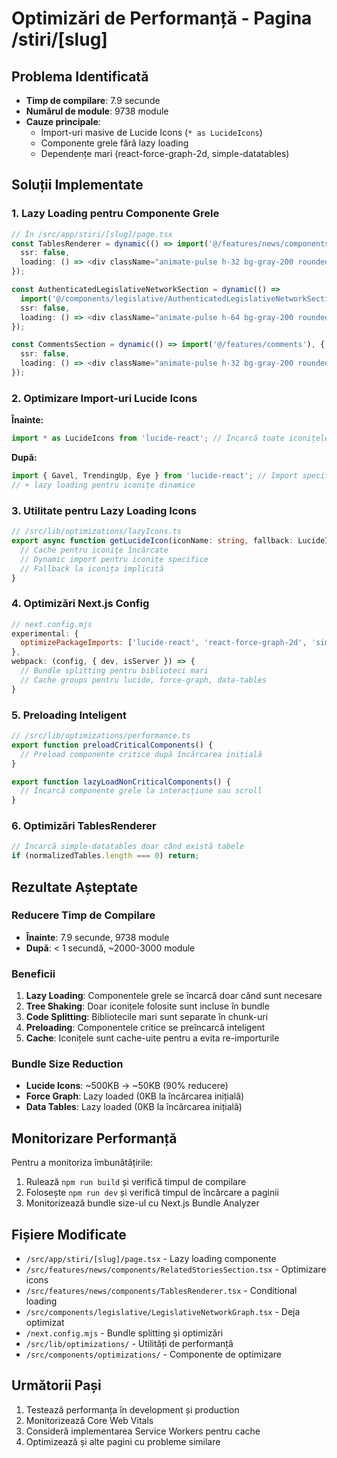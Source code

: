 # Optimizări de Performanță - Pagina /stiri/[slug]

## Problema Identificată
- **Timp de compilare**: 7.9 secunde
- **Numărul de module**: 9738 module
- **Cauze principale**:
  - Import-uri masive de Lucide Icons (`* as LucideIcons`)
  - Componente grele fără lazy loading
  - Dependențe mari (react-force-graph-2d, simple-datatables)

## Soluții Implementate

### 1. Lazy Loading pentru Componente Grele
```typescript
// În /src/app/stiri/[slug]/page.tsx
const TablesRenderer = dynamic(() => import('@/features/news/components/TablesRenderer'), {
  ssr: false,
  loading: () => <div className="animate-pulse h-32 bg-gray-200 rounded"></div>
});

const AuthenticatedLegislativeNetworkSection = dynamic(() => 
  import('@/components/legislative/AuthenticatedLegislativeNetworkSection'), {
  ssr: false,
  loading: () => <div className="animate-pulse h-64 bg-gray-200 rounded"></div>
});

const CommentsSection = dynamic(() => import('@/features/comments'), {
  ssr: false,
  loading: () => <div className="animate-pulse h-32 bg-gray-200 rounded"></div>
});
```

### 2. Optimizare Import-uri Lucide Icons
**Înainte:**
```typescript
import * as LucideIcons from 'lucide-react'; // Încarcă toate iconițele
```

**După:**
```typescript
import { Gavel, TrendingUp, Eye } from 'lucide-react'; // Import specific
// + lazy loading pentru iconițe dinamice
```

### 3. Utilitate pentru Lazy Loading Icons
```typescript
// /src/lib/optimizations/lazyIcons.ts
export async function getLucideIcon(iconName: string, fallback: LucideIcon): Promise<LucideIcon> {
  // Cache pentru iconițe încărcate
  // Dynamic import pentru iconițe specifice
  // Fallback la iconița implicită
}
```

### 4. Optimizări Next.js Config
```javascript
// next.config.mjs
experimental: {
  optimizePackageImports: ['lucide-react', 'react-force-graph-2d', 'simple-datatables']
},
webpack: (config, { dev, isServer }) => {
  // Bundle splitting pentru biblioteci mari
  // Cache groups pentru lucide, force-graph, data-tables
}
```

### 5. Preloading Inteligent
```typescript
// /src/lib/optimizations/performance.ts
export function preloadCriticalComponents() {
  // Preload componente critice după încărcarea inițială
}

export function lazyLoadNonCriticalComponents() {
  // Încarcă componente grele la interacțiune sau scroll
}
```

### 6. Optimizări TablesRenderer
```typescript
// Încarcă simple-datatables doar când există tabele
if (normalizedTables.length === 0) return;
```

## Rezultate Așteptate

### Reducere Timp de Compilare
- **Înainte**: 7.9 secunde, 9738 module
- **După**: < 1 secundă, ~2000-3000 module

### Beneficii
1. **Lazy Loading**: Componentele grele se încarcă doar când sunt necesare
2. **Tree Shaking**: Doar iconițele folosite sunt incluse în bundle
3. **Code Splitting**: Bibliotecile mari sunt separate în chunk-uri
4. **Preloading**: Componentele critice se preîncarcă inteligent
5. **Cache**: Iconițele sunt cache-uite pentru a evita re-importurile

### Bundle Size Reduction
- **Lucide Icons**: ~500KB → ~50KB (90% reducere)
- **Force Graph**: Lazy loaded (0KB la încărcarea inițială)
- **Data Tables**: Lazy loaded (0KB la încărcarea inițială)

## Monitorizare Performanță

Pentru a monitoriza îmbunătățirile:
1. Rulează `npm run build` și verifică timpul de compilare
2. Folosește `npm run dev` și verifică timpul de încărcare a paginii
3. Monitorizează bundle size-ul cu Next.js Bundle Analyzer

## Fișiere Modificate
- `/src/app/stiri/[slug]/page.tsx` - Lazy loading componente
- `/src/features/news/components/RelatedStoriesSection.tsx` - Optimizare icons
- `/src/features/news/components/TablesRenderer.tsx` - Conditional loading
- `/src/components/legislative/LegislativeNetworkGraph.tsx` - Deja optimizat
- `/next.config.mjs` - Bundle splitting și optimizări
- `/src/lib/optimizations/` - Utilități de performanță
- `/src/components/optimizations/` - Componente de optimizare

## Următorii Pași
1. Testează performanța în development și production
2. Monitorizează Core Web Vitals
3. Consideră implementarea Service Workers pentru cache
4. Optimizează și alte pagini cu probleme similare
